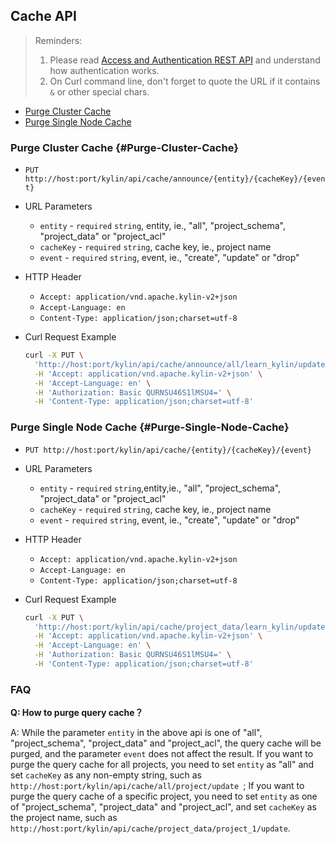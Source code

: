 ## Cache API

> Reminders:
>
> 1. Please read [Access and Authentication REST API](authentication.en.md) and understand how authentication works.
> 2. On Curl command line, don't forget to quote the URL if it contains `&` or other special chars.



* [Purge Cluster Cache](#Purge-Cluster-Cache)
* [Purge Single Node Cache](#Purge-Single-Node-Cache)



### Purge Cluster Cache {#Purge-Cluster-Cache}

- `PUT http://host:port/kylin/api/cache/announce/{entity}/{cacheKey}/{event}`


- URL Parameters
  - `entity` - `required` `string`, entity, ie., "all", "project_schema", "project_data" or "project_acl" 
  - `cacheKey` - `required` `string`, cache key, ie., project name
  - `event` - `required` `string`, event, ie., "create", "update" or "drop"


- HTTP Header
  - `Accept: application/vnd.apache.kylin-v2+json`
  - `Accept-Language: en`
  - `Content-Type: application/json;charset=utf-8`


- Curl Request Example

  ```sh
  curl -X PUT \
    'http://host:port/kylin/api/cache/announce/all/learn_kylin/update' \
    -H 'Accept: application/vnd.apache.kylin-v2+json' \
    -H 'Accept-Language: en' \
    -H 'Authorization: Basic QURNSU46S1lMSU4=' \
    -H 'Content-Type: application/json;charset=utf-8'
  ```



### Purge Single Node Cache {#Purge-Single-Node-Cache}

- `PUT http://host:port/kylin/api/cache/{entity}/{cacheKey}/{event}`

- URL Parameters
  - `entity` - `required` `string`,entity,ie., "all", "project_schema", "project_data" or "project_acl" 
  - `cacheKey` - `required` `string`, cache key, ie., project name
  - `event` - `required` `string`, event, ie., "create", "update" or "drop"

- HTTP Header
  - `Accept: application/vnd.apache.kylin-v2+json`
  - `Accept-Language: en`
  - `Content-Type: application/json;charset=utf-8`

- Curl Request Example

  ```sh
  curl -X PUT \
    'http://host:port/kylin/api/cache/project_data/learn_kylin/update' \
    -H 'Accept: application/vnd.apache.kylin-v2+json' \
    -H 'Accept-Language: en' \
    -H 'Authorization: Basic QURNSU46S1lMSU4=' \
    -H 'Content-Type: application/json;charset=utf-8'
  ```

### FAQ

**Q: How to purge query cache？**

A: While the parameter `entity` in the above api is one of "all", "project_schema", "project_data" and "project_acl", the query cache will be purged, and the parameter `event` does not affect the result. If you want to purge the query cache for all projects, you need to set `entity` as "all" and set `cacheKey` as any non-empty string, such as `http://host:port/kylin/api/cache/all/project/update `; If you want to purge the query cache of a specific project, you need to set `entity` as one of  "project_schema", "project_data" and "project_acl", and set `cacheKey` as the project name, such as `http://host:port/kylin/api/cache/project_data/project_1/update`.